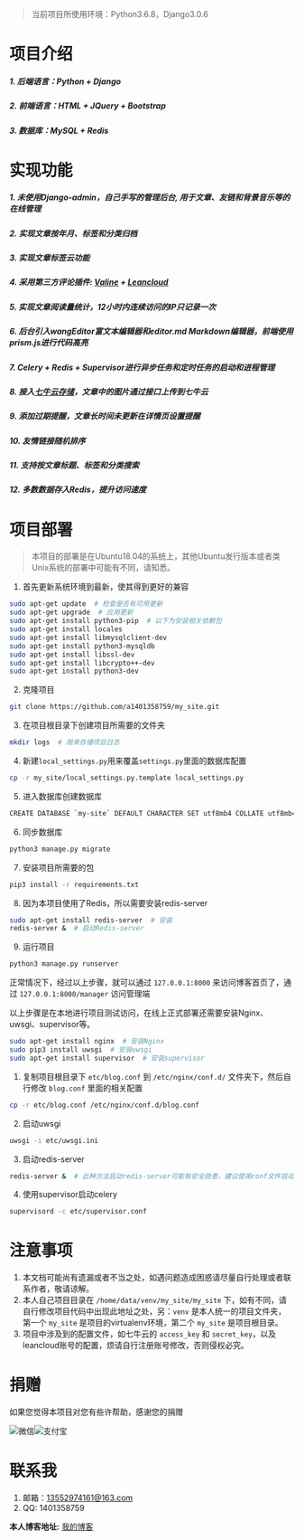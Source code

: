 > 当前项目所使用环境：Python3.6.8，Django3.0.6

# 项目介绍

##### 1. 后端语言：Python + Django
##### 2. 前端语言：HTML + JQuery + Bootstrap
##### 3. 数据库：MySQL + Redis

# 实现功能

##### 1. 未使用Django-admin，自己手写的管理后台, 用于文章、友链和背景音乐等的在线管理
##### 2. 实现文章按年月、标签和分类归档
##### 3. 实现文章标签云功能
##### 4. 采用第三方评论插件: [Valine](https://valine.js.org/) + [Leancloud](https://leancloud.cn/)
##### 5. 实现文章阅读量统计，12小时内连续访问的IP只记录一次
##### 6. 后台引入wangEditor富文本编辑器和editor.md Markdown编辑器，前端使用prism.js进行代码高亮
##### 7. Celery + Redis + Supervisor进行异步任务和定时任务的启动和进程管理
##### 8. 接入[七牛云存储](https://www.qiniu.com/)，文章中的图片通过接口上传到七牛云
##### 9. 添加过期提醒，文章长时间未更新在详情页设置提醒
##### 10. 友情链接随机排序
##### 11. 支持按文章标题、标签和分类搜索
##### 12. 多数数据存入Redis，提升访问速度

# 项目部署

> 本项目的部署是在Ubuntu18.04的系统上，其他Ubuntu发行版本或者类Unix系统的部署中可能有不同，请知悉。


1. 首先更新系统环境到最新，使其得到更好的兼容

```bash
sudo apt-get update  # 检查是否有可用更新
sudo apt-get upgrade  # 应用更新
sudo apt-get install python3-pip  # 以下为安装相关依赖包
sudo apt-get install locales
sudo apt-get install libmysqlclient-dev
sudo apt-get install python3-mysqldb
sudo apt-get install libssl-dev
sudo apt-get install libcrypto++-dev
sudo apt-get install python3-dev
```

2. 克隆项目

```bash
git clone https://github.com/a1401358759/my_site.git
```

3. 在项目根目录下创建项目所需要的文件夹

```bash
mkdir logs  # 用来存储项目日志
```

4. 新建`local_settings.py`用来覆盖`settings.py`里面的数据库配置

```bash
cp -r my_site/local_settings.py.template local_settings.py
```

5. 进入数据库创建数据库

```bash
CREATE DATABASE `my-site` DEFAULT CHARACTER SET utf8mb4 COLLATE utf8mb4_general_ci;
```

6. 同步数据库

```bash
python3 manage.py migrate
```

7. 安装项目所需要的包

```bash
pip3 install -r requirements.txt
```

8. 因为本项目使用了Redis，所以需要安装redis-server

```bash
sudo apt-get install redis-server  # 安装
redis-server &  # 启动Redis-server
```

9. 运行项目

```bash
python3 manage.py runserver
```

正常情况下，经过以上步骤，就可以通过 `127.0.0.1:8000` 来访问博客首页了，通过  `127.0.0.1:8000/manager` 访问管理端

以上步骤是在本地进行项目测试访问，在线上正式部署还需要安装Nginx、uwsgi、supervisor等。

```bash
sudo apt-get install nginx  # 安装Nginx
sudo pip3 install uwsgi  # 安装uwsgi
sudo apt-get install supervisor  # 安装supervisor
```

1. 复制项目根目录下 `etc/blog.conf` 到 `/etc/nginx/conf.d/` 文件夹下，然后自行修改 `blog.conf` 里面的相关配置

```bash
cp -r etc/blog.conf /etc/nginx/conf.d/blog.conf
```

2. 启动uwsgi

```bash
uwsgi -i etc/uwsgi.ini
```

3. 启动redis-server

```bash
redis-server &  # 此种方法启动redis-server可能有安全隐患，建议使用conf文件启动，具体办法请自行Google
```

4. 使用supervisor启动celery

```bash
supervisord -c etc/supervisor.conf
```

# 注意事项

1. 本文档可能尚有遗漏或者不当之处，如遇问题造成困惑请尽量自行处理或者联系作者，敬请谅解。
2. 本人自己项目目录在 `/home/data/venv/my_site/my_site` 下，如有不同，请自行修改项目代码中出现此地址之处，另：`venv` 是本人统一的项目文件夹，第一个 `my_site` 是项目的virtualenv环境，第二个 `my_site` 是项目根目录。
3. 项目中涉及到的配置文件，如七牛云的 `access_key` 和 `secret_key`，以及leancloud账号的配置，烦请自行注册账号修改，否则侵权必究。

# 捐赠

如果您觉得本项目对您有些许帮助，感谢您的捐赠

![微信](https://img.yangsihan.com/2019_02_11_1709097461.png)![支付宝](https://img.yangsihan.com/2019_02_11_1710581136.png)

# 联系我

1. 邮箱：13552974161@163.com
2. QQ: 1401358759

**本人博客地址:** [我的博客](http://www.yangsihan.com)

